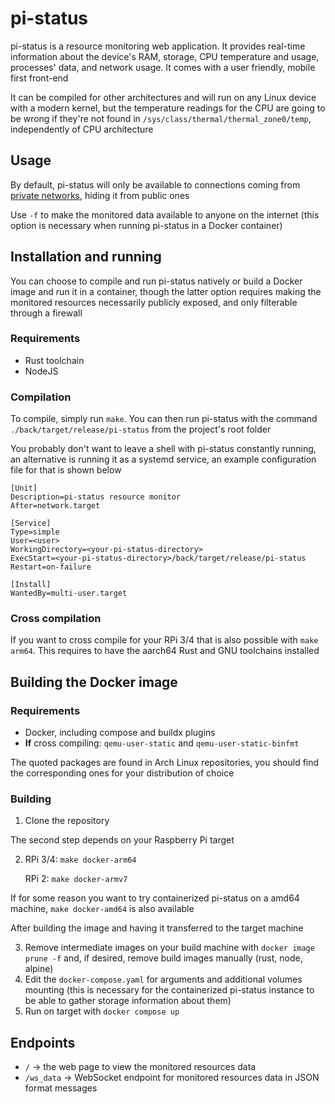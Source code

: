 # pi-status

pi-status is a resource monitoring web application. It provides real-time information about the device's RAM, storage, CPU temperature and usage, processes' data, and network usage. It comes with a user friendly, mobile first front-end

It can be compiled for other architectures and will run on any Linux device with a modern kernel, but the temperature readings for the CPU are going to be wrong if they're not found in `/sys/class/thermal/thermal_zone0/temp`, independently of CPU architecture

## Usage

By default, pi-status will only be available to connections coming from [private networks](https://en.wikipedia.org/wiki/Private_network), hiding it from public ones

Use `-f` to make the monitored data available to anyone on the internet (this option is necessary when running pi-status in a Docker container)

## Installation and running

You can choose to compile and run pi-status natively or build a Docker image and run it in a container, though the latter option requires making the monitored resources necessarily publicly exposed, and only filterable through a firewall

### Requirements

- Rust toolchain
- NodeJS

### Compilation

To compile, simply run `make`. You can then run pi-status with the command `./back/target/release/pi-status` from the project's root folder

You probably don't want to leave a shell with pi-status constantly running, an alternative is running it as a systemd service, an example configuration file for that is shown below

```
[Unit]
Description=pi-status resource monitor
After=network.target

[Service]
Type=simple
User=<user>
WorkingDirectory=<your-pi-status-directory>
ExecStart=<your-pi-status-directory>/back/target/release/pi-status
Restart=on-failure

[Install]
WantedBy=multi-user.target
```

### Cross compilation

If you want to cross compile for your RPi 3/4 that is also possible with `make arm64`. This requires to have the aarch64 Rust and GNU toolchains installed

## Building the Docker image

### Requirements

- Docker, including compose and buildx plugins
- **If** cross compiling: `qemu-user-static` and `qemu-user-static-binfmt`

The quoted packages are found in Arch Linux repositories, you should find the corresponding ones for your distribution of choice

### Building

1. Clone the repository

The second step depends on your Raspberry Pi target

2. RPi 3/4: `make docker-arm64`

   RPi 2: `make docker-armv7`

If for some reason you want to try containerized pi-status on a amd64 machine, `make docker-amd64` is also available

After building the image and having it transferred to the target machine

3.  Remove intermediate images on your build machine with `docker image prune -f` and, if desired, remove build images manually (rust, node, alpine)
4.  Edit the `docker-compose.yaml` for arguments and additional volumes mounting (this is necessary for the containerized pi-status instance to be able to gather storage information about them)
5.  Run on target with `docker compose up`

## Endpoints

- `/` -> the web page to view the monitored resources data
- `/ws_data` -> WebSocket endpoint for monitored resources data in JSON format messages
